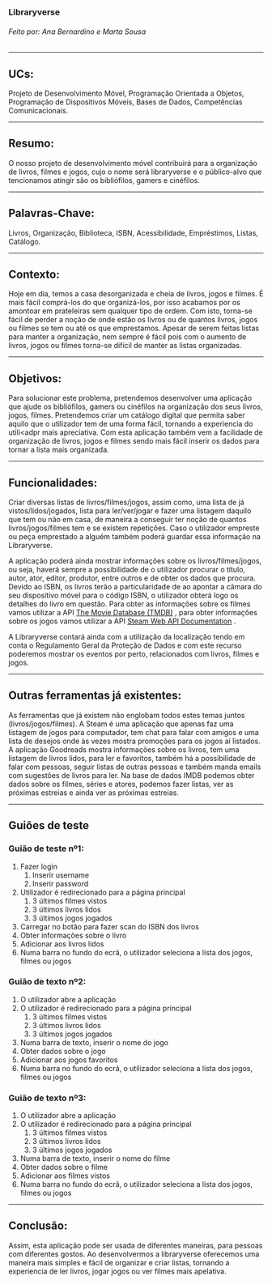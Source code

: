 ### Libraryverse

###### Feito por: Ana Bernardino e Marta Sousa



***


## UCs: 
Projeto de Desenvolvimento Móvel, Programação Orientada a Objetos, Programação de Dispositivos Móveis, Bases de Dados, Competências Comunicacionais.





***


## Resumo: 
O nosso projeto de desenvolvimento móvel contribuirá para a organização de livros, filmes e jogos, cujo o nome será libraryverse e o público-alvo que tencionamos atingir são os bibliófilos, gamers e cinéfilos.






***


## Palavras-Chave: 
Livros, Organização, Biblioteca, ISBN, Acessibilidade, Empréstimos, Listas, Catálogo.






***


## Contexto: 
Hoje em dia, temos a casa desorganizada e cheia de livros, jogos e filmes. É mais fácil comprá-los do que organizá-los, por isso acabamos por os amontoar em prateleiras sem qualquer tipo de ordem. Com isto, torna-se fácil de perder a noção de onde estão os livros ou de quantos livros, jogos ou filmes se tem ou até os que emprestamos. Apesar de serem feitas listas para manter a organização, nem sempre é fácil pois com o aumento de livros, jogos ou filmes torna-se difícil de manter as listas organizadas.






***


## Objetivos: 
Para solucionar este problema, pretendemos desenvolver uma aplicação que ajude os bibliófilos, gamers ou cinéfilos na organização dos seus livros, jogos, filmes. Pretendemos criar um catálogo digital que permita saber aquilo que o utilizador tem de uma forma fácil, tornando a experiencia do utili<adpr mais apreciativa. Com esta aplicação também vem a facilidade de organização de livros, jogos e filmes sendo mais fácil inserir os dados para tornar a lista mais organizada.





***


## Funcionalidades:
Criar diversas listas de livros/filmes/jogos, assim como, uma lista de já vistos/lidos/jogados, lista para ler/ver/jogar e fazer uma listagem daquilo que tem ou não em casa, de maneira a conseguir ter noção de quantos livros/jogos/filmes tem e se existem repetições. Caso o utilizador empreste ou peça emprestado a alguém também poderá guardar essa informação na Libraryverse.  

A aplicação poderá ainda mostrar informações sobre os livros/filmes/jogos, ou seja, haverá sempre a possibilidade de o utilizador procurar o título, autor, ator, editor, produtor, entre outros e de obter os dados que procura. Devido ao ISBN, os livros terão a particularidade de ao apontar a câmara do seu dispositivo móvel para o código ISBN, o utilizador obterá logo os detalhes do livro em questão. Para obter as informações sobre os filmes vamos utilizar a API [The Movie Database (TMDB)](https://www.themoviedb.org/) , para obter informações sobre os jogos vamos utilizar a API [Steam Web API Documentation](https://steamapi.xpaw.me/) . 

A Libraryverse contará ainda com a utilização da localização tendo em conta o Regulamento Geral da Proteção de Dados e com este recurso poderemos mostrar os eventos por perto, relacionados com livros, filmes e jogos.

***

## Outras ferramentas já existentes:
As ferramentas que já existem não englobam todos estes temas juntos (livros/jogos/filmes). A Steam é uma aplicação que apenas faz uma listagem de jogos para computador, tem chat para falar com amigos e uma lista de desejos onde às vezes mostra promoções para os jogos aí listados. A aplicação Goodreads mostra informações sobre os livros, tem uma listagem de livros lidos, para ler e favoritos, também há a possibilidade de falar com pessoas, seguir listas de outras pessoas e também manda emails com sugestões de livros para ler. Na base de dados IMDB podemos obter dados sobre os filmes, séries e atores, podemos fazer listas, ver as próximas estreias e ainda ver as próximas estreias.

***

## Guiões de teste
### Guião de teste nº1:
1. Fazer login 
    1. Inserir username 
    2. Inserir password 
2. Utilizador é redirecionado para a página principal 
    1. 3 últimos filmes vistos 
    2. 3 últimos livros lidos 
    3. 3 últimos jogos jogados 
3. Carregar no botão para fazer scan do ISBN dos livros 
4. Obter informações sobre o livro 
5. Adicionar aos livros lidos 
6. Numa barra no fundo do ecrã, o utilizador seleciona a lista dos jogos, filmes ou jogos 

### Guião de texto nº2: 
1. O utilizador abre a aplicação 
2. O utilizador é redirecionado para a página principal 
    1. 3 últimos filmes vistos 
    2. 3 últimos livros lidos 
    3. 3 últimos jogos jogados 
3. Numa barra de texto, inserir o nome do jogo 
4. Obter dados sobre o jogo 
5. Adicionar aos jogos favoritos 
6. Numa barra no fundo do ecrã, o utilizador seleciona a lista dos jogos, filmes ou jogos 

### Guião de texto nº3: 
1. O utilizador abre a aplicação 
2. O utilizador é redirecionado para a página principal 
   1. 3 últimos filmes vistos 
   2. 3 últimos livros lidos 
   3. 3 últimos jogos jogados 
3. Numa barra de texto, inserir o nome do filme 
4. Obter dados sobre o filme 
5. Adicionar aos filmes vistos 
6. Numa barra no fundo do ecrã, o utilizador seleciona a lista dos jogos, filmes ou jogos 

***

## Conclusão:
Assim, esta aplicação pode ser usada de diferentes maneiras, para pessoas com diferentes gostos. Ao desenvolvermos a libraryverse oferecemos uma maneira mais simples e fácil de organizar e criar listas, tornando a experiencia de ler livros, jogar jogos ou ver filmes mais apelativa. 
